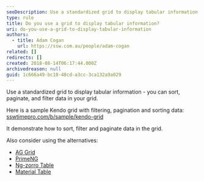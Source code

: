 ```yaml
---
seoDescription: Use a standardized grid to display tabular information and enhance data manipulation capabilities with sorting, filtering, and pagination features.
type: rule
title: Do you use a grid to display tabular information?
uri: do-you-use-a-grid-to-display-tabular-information
authors:
  - title: Adam Cogan
    url: https://ssw.com.au/people/adam-cogan
related: []
redirects: []
created: 2018-08-14T06:17:44.000Z
archivedreason: null
guid: 1c666a49-bc18-48cd-a3cc-3ca132a9a029
---
```


Use a standardized grid to display tabular information - you can sort, paginate, and filter data in your grid.

<!--endintro-->

Here is a sample Kendo grid with filtering, pagination and sorting data: [sswtimepro.com/b/sample/kendo-grid](https://ssw.sswtimepro.com/b/sample/kendo-grid)

It demonstrate how to sort, filter and paginate data in the grid.

Also consider using the alternatives:

- [AG Grid](https://www.ag-grid.com)
- [PrimeNG](https://www.primefaces.org/primeng/#/)
- [Ng-zorro Table](https://ng.ant.design/components/table/en)
- [Material Table](https://material.angular.io/components/table/overview)
